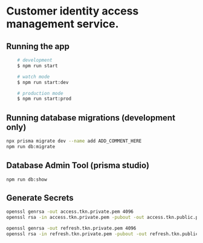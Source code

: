 # Customer identity access management service.

## Running the app

```bash
    # development
    $ npm run start

    # watch mode
    $ npm run start:dev

    # production mode
    $ npm run start:prod
```

## Running database migrations (development only)

```bash
npx prisma migrate dev --name add ADD_COMMENT_HERE
npm run db:migrate
```

## Database Admin Tool (prisma studio)

```
npm run db:show
```

## Generate Secrets

```bash
openssl genrsa -out access.tkn.private.pem 4096
openssl rsa -in access.tkn.private.pem -pubout -out access.tkn.public.pem

openssl genrsa -out refresh.tkn.private.pem 4096
openssl rsa -in refresh.tkn.private.pem -pubout -out refresh.tkn.public.pem
```
